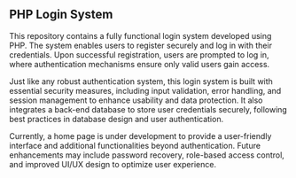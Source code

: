 ## PHP Login System
This repository contains a fully functional login system developed using PHP. The system enables users to register securely and log in with their credentials. Upon successful registration, users are prompted to log in, where authentication mechanisms ensure only valid users gain access.

Just like any robust authentication system, this login system is built with essential security measures, including input validation, error handling, and session management to enhance usability and data protection. It also integrates a back-end database to store user credentials securely, following best practices in database design and user authentication.

Currently, a home page is under development to provide a user-friendly interface and additional functionalities beyond authentication. Future enhancements may include password recovery, role-based access control, and improved UI/UX design to optimize user experience.
